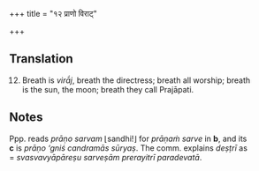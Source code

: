 +++
title = "१२ प्राणो विराट्"

+++
## Translation
12. Breath is *virā́j*, breath the directress; breath all worship; breath  
is the sun, the moon; breath they call Prajāpati.

## Notes
Ppp. reads *prāṇo sarvam* ⌊sandhi!⌋ for *prāṇaṁ sarve* in **b**, and its  
**c** is *prāṇo ‘gniś candramās sūryaṣ*. The comm. explains *deṣṭrī* as  
= *svasvavyāpāreṣu sarveṣām prerayitrī paradevatā*.

